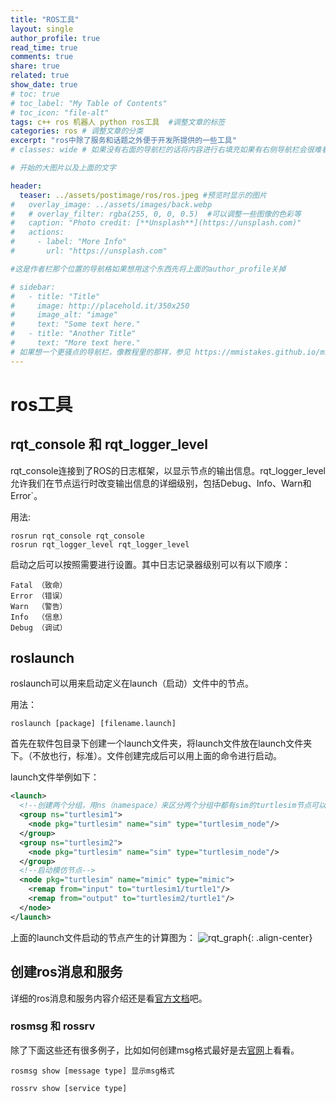 ```yaml
---
title: "ROS工具"
layout: single
author_profile: true
read_time: true
comments: true
share: true
related: true
show_date: true
# toc: true
# toc_label: "My Table of Contents"
# toc_icon: "file-alt"
tags: c++ ros 机器人 python ros工具  #调整文章的标签
categories: ros # 调整文章的分类
excerpt: "ros中除了服务和话题之外便于开发所提供的一些工具"
# classes: wide # 如果没有右面的导航栏的话将内容进行右填充如果有右侧导航栏会很难看

# 开始的大图片以及上面的文字

header:
  teaser: ../assets/postimage/ros/ros.jpeg #预览时显示的图片
#   overlay_image: ../assets/images/back.webp
#   # overlay_filter: rgba(255, 0, 0, 0.5)  #可以调整一些图像的色彩等
#   caption: "Photo credit: [**Unsplash**](https://unsplash.com)"
#   actions:
#     - label: "More Info"
#       url: "https://unsplash.com"

#这是作者栏那个位置的导航格如果想用这个东西先将上面的author_profile关掉

# sidebar: 
#   - title: "Title"
#     image: http://placehold.it/350x250
#     image_alt: "image"
#     text: "Some text here."
#   - title: "Another Title"
#     text: "More text here."
# 如果想一个更骚点的导航栏，像教程里的那样，参见 https://mmistakes.github.io/minimal-mistakes/docs/layouts/#custom-sidebar-navigation-menu
---
```


# ros工具

## rqt_console 和 rqt_logger_level

rqt_console连接到了ROS的日志框架，以显示节点的输出信息。rqt_logger_level允许我们在节点运行时改变输出信息的详细级别，包括Debug、Info、Warn和Error`。

用法:

```shell
rosrun rqt_console rqt_console
rosrun rqt_logger_level rqt_logger_level
```

启动之后可以按照需要进行设置。其中日志记录器级别可以有以下顺序：

```shell
Fatal （致命）
Error （错误）
Warn  （警告）
Info  （信息）
Debug （调试）
```

## roslaunch

roslaunch可以用来启动定义在launch（启动）文件中的节点。

用法：

```shell
roslaunch [package] [filename.launch]
```

首先在软件包目录下创建一个launch文件夹，将launch文件放在launch文件夹下。（不放也行，标准）。文件创建完成后可以用上面的命令进行启动。

launch文件举例如下：

```xml
<launch>
  <!--创建两个分组，用ns（namespace）来区分两个分组中都有sim的turtlesim节点可以同时启动两个模拟器，防止名称冲突。-->
  <group ns="turtlesim1">
    <node pkg="turtlesim" name="sim" type="turtlesim_node"/>
  </group>
  <group ns="turtlesim2">
    <node pkg="turtlesim" name="sim" type="turtlesim_node"/>
  </group>
  <!--启动模仿节点-->
  <node pkg="turtlesim" name="mimic" type="mimic">
    <remap from="input" to="turtlesim1/turtle1"/>
    <remap from="output" to="turtlesim2/turtle1"/>
  </node>
</launch>
```

上面的launch文件启动的节点产生的计算图为：
![rqt_graph]({{site/url}}/assets/postimage/ros/roslaunch.png){: .align-center}

## 创建ros消息和服务

详细的ros消息和服务内容介绍还是看[官方文档](http://wiki.ros.org/cn/ROS/Tutorials/CreatingMsgAndSrv)吧。

### rosmsg 和 rossrv

除了下面这些还有很多例子，比如如何创建msg格式最好是去[官网](http://wiki.ros.org/cn/ROS/Tutorials/CreatingMsgAndSrv)上看看。

```shell
rosmsg show [message type] 显示msg格式
```

```shell
rossrv show [service type]
```

